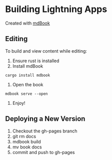 # Building Lightning Apps

Created with [mdBook](https://rust-lang.github.io/mdBook/)

## Editing

To build and view content while editing:

1. Ensure rust is installed
1. Install mdBook

```
cargo install mdbook
```

1. Open the book

```
mdbook serve --open
```

1. Enjoy!

## Deploying a New Version

1. Checkout the gh-pages branch
1. git rm docs
1. mdbook build
1. mv book docs
1. commit and push to gh-pages
